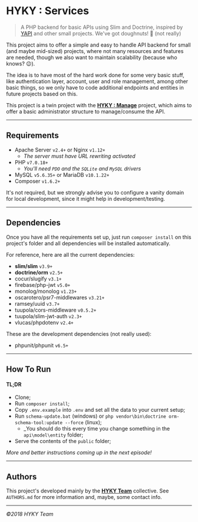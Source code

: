 HYKY : Services
===============

> A PHP backend for basic APIs using Slim and Doctrine, inspired by [YAPI][0] and other small projects. We've got doughnuts! :doughnut: (not really)

This project aims to offer a simple and easy to handle API backend for small (and maybe mid-sized) projects, where not many resources and features are needed, though we also want to maintain scalability (because who knows? :wink:).

The idea is to have most of the hard work done for some very basic stuff, like authentication layer, account, user and role management, among other basic things, so we only have to code additional endpoints and entities in future projects based on this.

This project is a twin project with the **[HYKY : Manage][1]** project, which aims to offer a basic administrator structure to manage/consume the API.

-----

## Requirements

- Apache Server `v2.4+` or Nginx `v1.12+`
  - _The server must have URL rewriting activated_
- PHP `v7.0.18+`
  - _You'll need `PDO` and the `SQLite` and `MySQL` drivers_
- MySQL `v5.6.35+` or MariaDB `v10.1.22+`
- Composer `v1.6.2+`

It's not required, but we strongly advise you to configure a vanity domain for local development, since it might help in development/testing.

-----

## Dependencies

Once you have all the requirements set up, just run `composer install` on this project's folder and all dependencies will be installed automatically.

For reference, here are all the current dependencies:
- **slim/slim** `v3.9+`
- **doctrine/orm** `v2.5+`
- cocur/slugify `v3.1+`
- firebase/php-jwt `v5.0+`
- monolog/monolog `v1.23+`
- oscarotero/psr7-middlewares `v3.21+`
- ramsey/uuid `v3.7+`
- tuupola/cors-middleware `v0.5.2+`
- tuupola/slim-jwt-auth `v2.3+`
- vlucas/phpdotenv `v2.4+`

These are the development dependencies (not really used):
- phpunit/phpunit `v6.5+`

-----

## How To Run

#### TL;DR
- Clone;
- Run `composer install`;
- Copy `.env.example` into `.env` and set all the data to your current setup;
- Run `schema-update.bat` (windows) or `php vendor\bin\doctrine orm-schema-tool:update --force` (linux);
  - _You should do this every time you change something in the `api\model\entity` folder;
- Serve the contents of the `public` folder;

_More and better instructions coming up in the next episode!_

-----

## Authors

This project's developed mainly by the **[HYKY Team][hyky]** collective. See `AUTHORS.md` for more information and, maybe, some contact info.

-----

_©2018 HYKY Team_

[0]: https://github.com/yuigoto/yx-php-yapi
[1]: https://github.com/HYKY/hyky-manage
[hyky]: https://hyky.games
